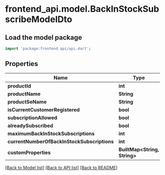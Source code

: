 # frontend_api.model.BackInStockSubscribeModelDto

## Load the model package
```dart
import 'package:frontend_api/api.dart';
```

## Properties
Name | Type | Description | Notes
------------ | ------------- | ------------- | -------------
**productId** | **int** |  | [optional] 
**productName** | **String** |  | [optional] 
**productSeName** | **String** |  | [optional] 
**isCurrentCustomerRegistered** | **bool** |  | [optional] 
**subscriptionAllowed** | **bool** |  | [optional] 
**alreadySubscribed** | **bool** |  | [optional] 
**maximumBackInStockSubscriptions** | **int** |  | [optional] 
**currentNumberOfBackInStockSubscriptions** | **int** |  | [optional] 
**customProperties** | **BuiltMap&lt;String, String&gt;** |  | [optional] 

[[Back to Model list]](../README.md#documentation-for-models) [[Back to API list]](../README.md#documentation-for-api-endpoints) [[Back to README]](../README.md)


